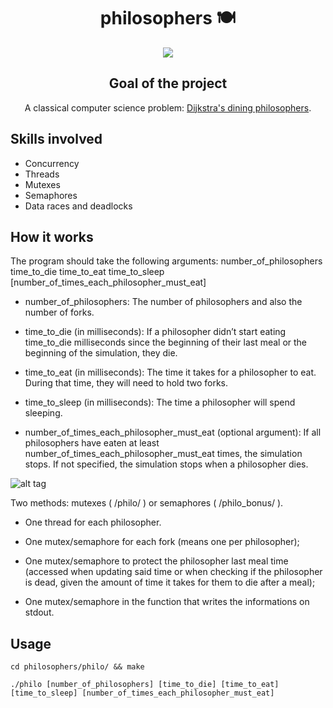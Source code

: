 <div align="center">
  <center><h1>philosophers 🍽</h1></center>
  <img src="https://user-images.githubusercontent.com/91064070/166064033-47275d8b-8eca-42b1-a9bd-66caa898f911.png">

## Goal of the project

A classical computer science problem: [Dijkstra's dining philosophers](https://en.wikipedia.org/wiki/Dining_philosophers_problem).
</div>

## Skills involved
* Concurrency
* Threads
* Mutexes
* Semaphores
* Data races and deadlocks


## How it works

The program should take the following arguments:
number_of_philosophers time_to_die time_to_eat time_to_sleep
[number_of_times_each_philosopher_must_eat]

* number_of_philosophers: The number of philosophers and also the number
of forks.

* time_to_die (in milliseconds): If a philosopher didn’t start eating time_to_die
milliseconds since the beginning of their last meal or the beginning of the simulation, they die.

* time_to_eat (in milliseconds): The time it takes for a philosopher to eat.
During that time, they will need to hold two forks.

* time_to_sleep (in milliseconds): The time a philosopher will spend sleeping.

* number_of_times_each_philosopher_must_eat (optional argument): If all
philosophers have eaten at least number_of_times_each_philosopher_must_eat
times, the simulation stops. If not specified, the simulation stops when a
philosopher dies.

![alt tag](https://user-images.githubusercontent.com/91064070/165654038-219bb003-01aa-4bd5-a969-22c21db4f5fc.png)

Two methods: mutexes ( /philo/ ) or semaphores ( /philo_bonus/ ).

* One thread for each philosopher.

* One mutex/semaphore for each fork (means one per philosopher);

* One mutex/semaphore to protect the philosopher last meal time (accessed when updating said time or when checking if the philosopher is dead, given the amount of time it takes for them to die after a meal);

* One mutex/semaphore in the function that writes the informations on stdout.

## Usage

```shell
cd philosophers/philo/ && make
```
```shell
./philo [number_of_philosophers] [time_to_die] [time_to_eat] [time_to_sleep] [number_of_times_each_philosopher_must_eat]
```
